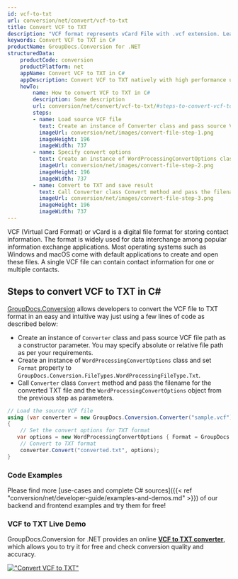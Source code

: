 ```yaml
---
id: vcf-to-txt
url: conversion/net/convert/vcf-to-txt
title: Convert VCF to TXT
description: "VCF format represents vCard File with .vcf extension. Learn how to convert VCF to TXT file programmatically in C# language using GroupDocs.Conversion for .NET library."
keywords: Convert VCF to TXT in C#
productName: GroupDocs.Conversion for .NET
structuredData:
    productCode: conversion
    productPlatform: net
    appName: Convert VCF to TXT in C#
    appDescription: Convert VCF to TXT natively with high performance using C# language and server side GroupDocs.Conversion for .NET APIs, without the use of any software like Microsoft or Open Office.
    howTo:
        name: How to convert VCF to TXT in C# 
        description: Some description
        url: conversion/net/convert/vcf-to-txt/#steps-to-convert-vcf-to-txt-in-c
        steps:
        - name: Load source VCF file 
          text: Create an instance of Converter class and pass source VCF file path as a constructor parameter. You may specify absolute or relative file path as per your requirements. 
          imageUrl: conversion/net/images/convert-file-step-1.png
          imageHeight: 196
          imageWidth: 737
        - name: Specify convert options 
          text: Create an instance of WordProcessingConvertOptions class.
          imageUrl: conversion/net/images/convert-file-step-2.png
          imageHeight: 196
          imageWidth: 737
        - name: Convert to TXT and save result 
          text: Call Converter class Convert method and pass the filename for the converted HTML file and the WordProcessingConvertOptions object from the previous step as parameters.
          imageUrl: conversion/net/images/convert-file-step-3.png
          imageHeight: 196
          imageWidth: 737
---
```


VCF (Virtual Card Format) or vCard is a digital file format for storing contact information. The format is widely used for data interchange among popular information exchange applications. Most operating systems such as Windows and macOS come with default applications to create and open these files. A single VCF file can contain contact information for one or multiple contacts.

## Steps to convert VCF to TXT in C#

[GroupDocs.Conversion](https://products.groupdocs.com/conversion/net) allows developers to convert the VCF file to TXT format in an easy and intuitive way just using a few lines of code as described below:

* Create an instance of `Converter` class and pass source VCF file path as a constructor parameter. You may specify absolute or relative file path as per your requirements. 
* Create an instance of `WordProcessingConvertOptions` class and set `Format` property to `GroupDocs.Conversion.FileTypes.WordProcessingFileType.Txt`.
* Call `Converter` class `Convert` method and pass the filename for the converted TXT file and the `WordProcessingConvertOptions` object from the previous step as parameters.

```csharp
// Load the source VCF file
using (var converter = new GroupDocs.Conversion.Converter("sample.vcf"))
{
    // Set the convert options for TXT format
   var options = new WordProcessingConvertOptions { Format = GroupDocs.Conversion.FileTypes.WordProcessingFileType.Txt };
    // Convert to TXT format
    converter.Convert("converted.txt", options);
}
```

### Code Examples

Please find more [use-cases and complete C# sources]({{< ref "conversion/net/developer-guide/examples-and-demos.md" >}}) of our backend and frontend examples and try them for free!

### VCF to TXT Live Demo

GroupDocs.Conversion for .NET provides an online [**VCF to TXT converter**](https://products.groupdocs.app/conversion/vcf-to-txt), which allows you to try it for free and check conversion quality and accuracy.

[!["Convert VCF to TXT"](conversion/net/images/convert-to-txt/convert-vcf-to-txt.png)](https://products.groupdocs.app/conversion/vcf-to-txt)